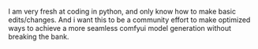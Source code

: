 I am very fresh at coding in python, and only know how to make basic edits/changes. And i want this to be a community effort to make optimized ways to achieve a more seamless comfyui model generation without breaking the bank.
